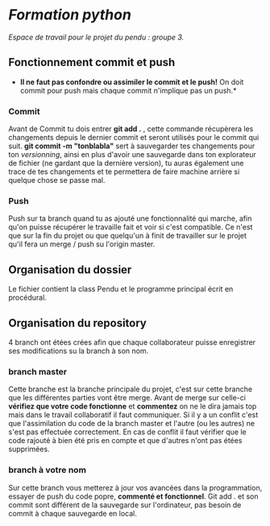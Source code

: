 # __*Formation python*__

*Espace de travail pour le projet du pendu : groupe 3.*

## Fonctionnement commit et push
* **Il ne faut pas confondre ou assimiler le commit et le push!** On doit commit pour push mais chaque commit n'implique pas un push.*
### Commit 
Avant de Commit tu dois entrer __git add .__ , cette commande récupèrera les changements depuis le dernier commit et seront utilisés pour le commit qui suit.
__git commit -m "tonblabla"__ sert à sauvegarder tes changements pour ton *versionning*, ainsi en plus d'avoir une sauvegarde dans ton explorateur de fichier (ne gardant que la dernière version),
tu auras également une trace de tes changements et te permettera de faire machine arrière si quelque chose se passe mal.

### Push
Push sur ta branch quand tu as ajouté une fonctionnalité qui marche, afin qu'on puisse récupérer le travaille fait et voir si c'est compatible.
Ce n'est que sur la fin du projet ou que quelqu'un à finit de travailler sur le projet qu'il fera un merge / push su l'origin master.

## Organisation du dossier
Le fichier contient la class Pendu et le programme principal écrit en procédural.
 
 ## Organisation du repository
4 branch ont étées crées afin que chaque collaborateur puisse enregistrer ses modifications su la branch à son nom.
  
  ### branch master
Cette branche est la branche principale du projet, c'est sur cette branche que les différentes parties vont être merge.
Avant de merge sur celle-ci **vérifiez que votre code fonctionne** et **commentez** on ne le dira jamais top mais dans le travail collaboratif il faut communiquer.
Si il y a un conflit c'est que l'assimilation du code de la branch master et l'autre (ou les autres) ne s'est pas effectuée correctement.
En cas de conflit il faut vérifier que le code rajouté à bien été pris en compte et que d'autres n'ont pas étées supprimées.
   
   ### branch à votre nom
Sur cette branch vous metterez à jour vos avancées dans la programmation, essayer de push du code popre, **commenté et fonctionnel**.
Git add . et son commit sont différent de la sauvegarde sur l'ordinateur, pas besoin de commit à chaque sauvegarde en local.
